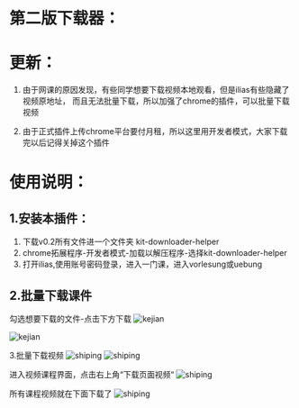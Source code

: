 # 第二版下载器：
# 更新：

1. 由于网课的原因发现，有些同学想要下载视频本地观看，但是ilias有些隐藏了视频原地址，
而且无法批量下载，所以加强了chrome的插件，可以批量下载视频

2. 由于正式插件上传chrome平台要付月租，所以这里用开发者模式，大家下载完以后记得关掉这个插件
      
# 使用说明：
## 1.安装本插件：

1. 下载v0.2所有文件进一个文件夹 kit-downloader-helper
2. chrome拓展程序-开发者模式-加载以解压程序-选择kit-downloader-helper
3. 打开ilias,使用账号密码登录，进入一门课，进入vorlesung或uebung

## 2.批量下载课件
勾选想要下载的文件-点击下方下载
![kejian](https://github.com/niemand-01/kit-downloader-helper/blob/master/1.png)
  
![kejian](https://github.com/niemand-01/kit-downloader-helper/raw/master/2.png)

3.批量下载视频
![shiping](https://github.com/niemand-01/kit-downloader-helper/blob/master/v0.2/pics/3.png)
![shiping](https://github.com/niemand-01/kit-downloader-helper/blob/master/v0.2/pics/4.png)

进入视频课程界面，点击右上角“下载页面视频“
![shiping](https://github.com/niemand-01/kit-downloader-helper/blob/master/v0.2/pics/5.png)

所有课程视频就在下面下载了
![shiping](https://github.com/niemand-01/kit-downloader-helper/blob/master/v0.2/pics/6.png)
      
      

 
